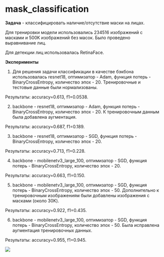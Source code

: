 # mask_classification

**Задача** - классифицировать наличие/отсутствие маски на лицах.

Для тренировки модели использовались 234516 изображений с масками и 500K изображений без масок.  Было проведено выравнивание лиц.

Для детекции лиц использовалась RetinaFace.

**Эксперименты**

1. Для решения задачи классификации в качестве бэкбона использовалась resnet18, оптимизатор - Adam, функция потерь - BinaryCrossEntropy, количество эпох - 20. Тренировочные и тестовые данные были нормализованы.

Результаты: accuracy=0.613, f1=0.0538.

2. backbone - resnet18, оптимизатор - Adam, функция потерь - BinaryCrossEntropy, количество эпох - 20. К тренировочным данным была добавлена аугментация.

Результаты: accuracy=0.687, f1=0.189.

3. backbone - resnet18, оптимизатор - SGD, функция потерь - BinaryCrossEntropy, количество эпох - 20.

Результаты: accuracy=0.713, f1=0.228.

4. backbone - mobilenetv3_large_100, оптимизатор - SGD, функция потерь - BinaryCrossEntropy, количество эпох - 20.

Результаты: accuracy=0.663, f1=0.150.

5. backbone - mobilenetv3_large_100, оптимизатор - SGD, функция потерь - BinaryCrossEntropy, количество эпох - 50. Дополнительно к тренировочным изображениям были добавлены изображения с масками (около 30K).

Результаты: accuracy=0.922, f1=0.435.

6. backbone - mobilenetv3_large_100, оптимизатор - SGD, функция потерь - BinaryCrossEntropy, количество эпох - 50. Была исправлена аугментация тренировочных данных.

Результаты: accuracy=0.955, f1=0.945.

![](stuff/output.gif)
